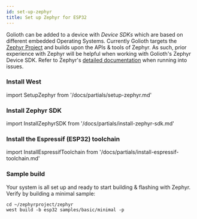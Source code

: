 ```yaml
---
id: set-up-zephyr
title: Set up Zephyr for ESP32
---
```


Golioth can be added to a device with _Device SDKs_ which are based on different embedded Operating Systems. Currently Golioth targets the [Zephyr Project](https://www.zephyrproject.org/) and builds upon the APIs & tools of Zephyr. As such, prior experience with Zephyr will be helpful when working with Golioth's Zephyr Device SDK. Refer to Zephyr's [detailed documentation](https://docs.zephyrproject.org/) when running into issues.

### Install West

import SetupZephyr from '/docs/partials/setup-zephyr.md'

<SetupZephyr/>

### Install Zephyr SDK

import InstallZephyrSDK from '/docs/partials/install-zephyr-sdk.md'

<InstallZephyrSDK/>


### Install the Espressif (ESP32) toolchain

import InstallEspressifToolchain from '/docs/partials/install-espressif-toolchain.md'

<InstallEspressifToolchain />

### Sample build

Your system is all set up and ready to start building & flashing with Zephyr. Verify by building a minimal sample:

```
cd ~/zephyrproject/zephyr
west build -b esp32 samples/basic/minimal -p
```
